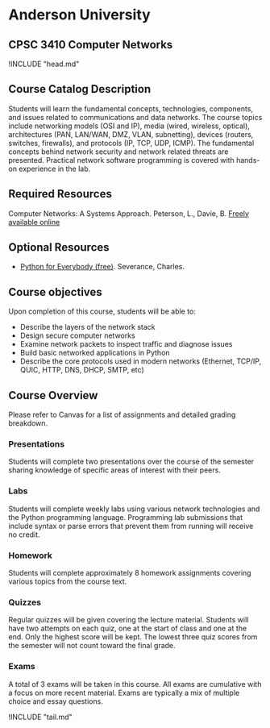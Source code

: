 Anderson University
===================

CPSC 3410 Computer Networks
---------------------------

!INCLUDE "head.md"

Course Catalog Description
--------------------------

Students will learn the fundamental concepts, technologies, components, and issues related to communications  and data networks. The course topics include networking models (OSI and IP), media (wired, wireless, optical), architectures (PAN, LAN/WAN, DMZ, VLAN, subnetting), devices (routers, switches, firewalls), and protocols (IP, TCP, UDP, ICMP). The fundamental concepts behind network security and network related threats are presented. Practical network software programming is covered with hands-on experience in the lab.

Required Resources
------------------

Computer Networks: A Systems Approach. Peterson, L., Davie, B. [Freely available online](https://book.systemsapproach.org/README.html)

Optional Resources
------------------

- [Python for Everybody (free)](https://www.py4e.com/book). Severance, Charles.

Course objectives
-----------------

Upon completion of this course, students will be able to:

- Describe the layers of the network stack
- Design secure computer networks
- Examine network packets to inspect traffic and diagnose issues
- Build basic networked applications in Python
- Describe the core protocols used in modern networks (Ethernet, TCP/IP, QUIC, HTTP, DNS, DHCP, SMTP, etc)

Course Overview
---------------

Please refer to Canvas for a list of assignments and detailed grading breakdown.

### Presentations

Students will complete two presentations over the course of the semester sharing knowledge of specific areas of interest with their peers.

### Labs

Students will complete weekly labs using various network technologies and the Python programming language. Programming lab submissions that include syntax or parse errors that prevent them from running will receive no credit.

### Homework

Students will complete approximately 8 homework assignments covering various topics from the course text.

### Quizzes

Regular quizzes will be given covering the lecture material. Students will have two attempts on each quiz, one at the start of class and one at the end. Only the highest score will be kept. The lowest three quiz scores from the semester will not count toward the final grade.

### Exams

A total of 3 exams will be taken in this course. All exams are cumulative with a focus on more recent material. Exams are typically a mix of multiple choice and essay questions.

!INCLUDE "tail.md"
